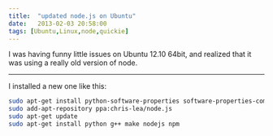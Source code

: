 ```yaml
---
title:  "updated node.js on Ubuntu"
date:   2013-02-03 20:58:00
tags: [Ubuntu,Linux,node,quickie]
---
```


I was having funny little issues on Ubuntu 12.10 64bit, and realized that it was using a really old version of node.

---

I installed a new one like this:

```bash
sudo apt-get install python-software-properties software-properties-common python-software-properties
sudo add-apt-repository ppa:chris-lea/node.js
sudo apt-get update
sudo apt-get install python g++ make nodejs npm
```